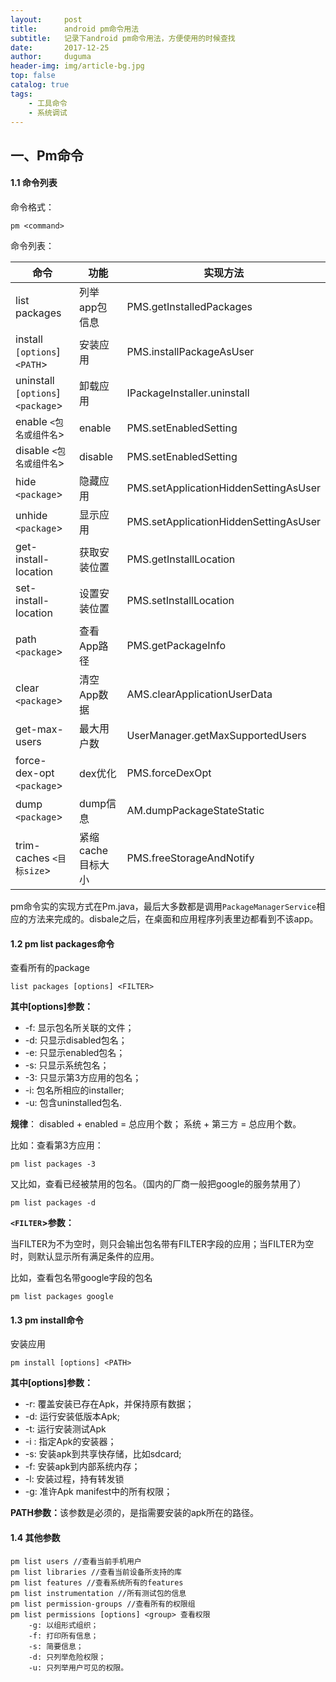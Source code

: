 ```yaml
---
layout:     post
title:      android pm命令用法
subtitle:   记录下android pm命令用法，方便使用的时候查找
date:       2017-12-25
author:     duguma
header-img: img/article-bg.jpg
top: false
catalog: true
tags:
    - 工具命令
    - 系统调试
---
```


<article>

<h2 id="一pm命令">一、Pm命令</h2>

<h4 id="11-命令列表">1.1 命令列表</h4>

<p>命令格式：</p>

<div class="language-plaintext highlighter-rouge"><div class="highlight"><pre class="highlight"><code>pm &lt;command&gt;
</code></pre></div></div>

<p>命令列表：</p>

<table>
  <thead>
    <tr>
      <th>命令</th>
      <th>功能</th>
      <th>实现方法</th>
    </tr>
  </thead>
  <tbody>
    <tr>
      <td>list packages</td>
      <td>列举app包信息</td>
      <td>PMS.getInstalledPackages</td>
    </tr>
    <tr>
      <td>install <code class="language-plaintext highlighter-rouge">[options</code>] <code class="language-plaintext highlighter-rouge">&lt;PATH</code>&gt;</td>
      <td>安装应用</td>
      <td>PMS.installPackageAsUser</td>
    </tr>
    <tr>
      <td>uninstall <code class="language-plaintext highlighter-rouge">[options</code>]<code class="language-plaintext highlighter-rouge">&lt;package</code>&gt;</td>
      <td>卸载应用</td>
      <td>IPackageInstaller.uninstall</td>
    </tr>
    <tr>
      <td>enable <code class="language-plaintext highlighter-rouge">&lt;包名或组件名</code>&gt;</td>
      <td>enable</td>
      <td>PMS.setEnabledSetting</td>
    </tr>
    <tr>
      <td>disable <code class="language-plaintext highlighter-rouge">&lt;包名或组件名</code>&gt;</td>
      <td>disable</td>
      <td>PMS.setEnabledSetting</td>
    </tr>
    <tr>
      <td>hide <code class="language-plaintext highlighter-rouge">&lt;package</code>&gt;</td>
      <td>隐藏应用</td>
      <td>PMS.setApplicationHiddenSettingAsUser</td>
    </tr>
    <tr>
      <td>unhide <code class="language-plaintext highlighter-rouge">&lt;package</code>&gt;</td>
      <td>显示应用</td>
      <td>PMS.setApplicationHiddenSettingAsUser</td>
    </tr>
    <tr>
      <td>get-install-location</td>
      <td>获取安装位置</td>
      <td>PMS.getInstallLocation</td>
    </tr>
    <tr>
      <td>set-install-location</td>
      <td>设置安装位置</td>
      <td>PMS.setInstallLocation</td>
    </tr>
    <tr>
      <td>path <code class="language-plaintext highlighter-rouge">&lt;package</code>&gt;</td>
      <td>查看App路径</td>
      <td>PMS.getPackageInfo</td>
    </tr>
    <tr>
      <td>clear <code class="language-plaintext highlighter-rouge">&lt;package</code>&gt;</td>
      <td>清空App数据</td>
      <td>AMS.clearApplicationUserData</td>
    </tr>
    <tr>
      <td>get-max-users</td>
      <td>最大用户数</td>
      <td>UserManager.getMaxSupportedUsers</td>
    </tr>
    <tr>
      <td>force-dex-opt <code class="language-plaintext highlighter-rouge">&lt;package</code>&gt;</td>
      <td>dex优化</td>
      <td>PMS.forceDexOpt</td>
    </tr>
    <tr>
      <td>dump <code class="language-plaintext highlighter-rouge">&lt;package</code>&gt;</td>
      <td>dump信息</td>
      <td>AM.dumpPackageStateStatic</td>
    </tr>
    <tr>
      <td>trim-caches <code class="language-plaintext highlighter-rouge">&lt;目标size</code>&gt;</td>
      <td>紧缩cache目标大小</td>
      <td>PMS.freeStorageAndNotify</td>
    </tr>
  </tbody>
</table>

<p>pm命令实的实现方式在Pm.java，最后大多数都是调用<code class="language-plaintext highlighter-rouge">PackageManagerService</code>相应的方法来完成的。disbale之后，在桌面和应用程序列表里边都看到不该app。</p>

<h4 id="12-pm-list-packages命令">1.2 pm list packages命令</h4>

<p>查看所有的package</p>

<div class="language-plaintext highlighter-rouge"><div class="highlight"><pre class="highlight"><code>list packages [options] &lt;FILTER&gt;
</code></pre></div></div>

<p><strong>其中[options]参数：</strong></p>

<ul>
  <li>-f: 显示包名所关联的文件；</li>
  <li>-d: 只显示disabled包名；</li>
  <li>-e: 只显示enabled包名；</li>
  <li>-s: 只显示系统包名；</li>
  <li>-3: 只显示第3方应用的包名；</li>
  <li>-i: 包名所相应的installer;</li>
  <li>-u: 包含uninstalled包名.</li>
</ul>

<p><strong>规律</strong>： disabled + enabled = 总应用个数；  系统 + 第三方 = 总应用个数。</p>

<p>比如：查看第3方应用：</p>

<div class="language-plaintext highlighter-rouge"><div class="highlight"><pre class="highlight"><code>pm list packages -3
</code></pre></div></div>

<p>又比如，查看已经被禁用的包名。（国内的厂商一般把google的服务禁用了）</p>

<div class="language-plaintext highlighter-rouge"><div class="highlight"><pre class="highlight"><code>pm list packages -d
</code></pre></div></div>

<p><strong><code class="language-plaintext highlighter-rouge">&lt;FILTER</code>&gt;参数：</strong></p>

<p>当FILTER为不为空时，则只会输出包名带有FILTER字段的应用；当FILTER为空时，则默认显示所有满足条件的应用。</p>

<p>比如，查看包名带google字段的包名</p>

<div class="language-plaintext highlighter-rouge"><div class="highlight"><pre class="highlight"><code>pm list packages google
</code></pre></div></div>

<h4 id="13-pm-install命令">1.3 pm install命令</h4>

<p>安装应用</p>

<div class="language-plaintext highlighter-rouge"><div class="highlight"><pre class="highlight"><code>pm install [options] &lt;PATH&gt;
</code></pre></div></div>

<p><strong>其中[options]参数：</strong></p>

<ul>
  <li>-r: 覆盖安装已存在Apk，并保持原有数据；</li>
  <li>-d: 运行安装低版本Apk;</li>
  <li>-t: 运行安装测试Apk</li>
  <li>-i <INSTALLER_PACKAGE_NAME>: 指定Apk的安装器；</INSTALLER_PACKAGE_NAME></li>
  <li>-s: 安装apk到共享快存储，比如sdcard;</li>
  <li>-f: 安装apk到内部系统内存；</li>
  <li>-l: 安装过程，持有转发锁</li>
  <li>-g: 准许Apk manifest中的所有权限；</li>
</ul>

<p><strong>PATH参数：</strong>该参数是必须的，是指需要安装的apk所在的路径。</p>

<h4 id="14-其他参数">1.4 其他参数</h4>

<div class="language-plaintext highlighter-rouge"><div class="highlight"><pre class="highlight"><code>pm list users //查看当前手机用户
pm list libraries //查看当前设备所支持的库
pm list features //查看系统所有的features
pm list instrumentation //所有测试包的信息
pm list permission-groups //查看所有的权限组
pm list permissions [options] &lt;group&gt; 查看权限
    -g: 以组形式组织；
    -f: 打印所有信息；
    -s: 简要信息；
    -d: 只列举危险权限；
    -u: 只列举用户可见的权限。
</code></pre></div></div>
</article>